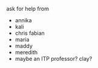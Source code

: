 

ask for help from

 - annika
 - kali
 - chris fabian
 - maria
 - maddy
 - meredith
 - maybe an ITP professor? clay? 